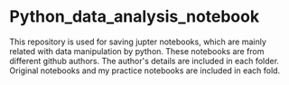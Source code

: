 # Python_data_analysis_notebook
This repository is used for saving jupter notebooks, which are mainly related with data manipulation by python.
These notebooks are from different github authors. The author's details are included in each folder. Original notebooks and my practice notebooks are included in each fold.
